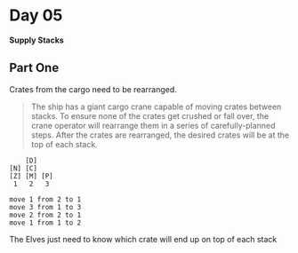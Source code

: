 # Day 05

**Supply Stacks**

## Part One

Crates from the cargo need to be rearranged.

> The ship has a giant cargo crane capable of moving crates between stacks. To ensure
> none of the crates get crushed or fall over, the crane operator will rearrange them
> in a series of carefully-planned steps. After the crates are rearranged, the
> desired crates will be at the top of each stack.

```
    [D]
[N] [C]
[Z] [M] [P]
 1   2   3

move 1 from 2 to 1
move 3 from 1 to 3
move 2 from 2 to 1
move 1 from 1 to 2
```

The Elves just need to know which crate will end up on top of each stack
